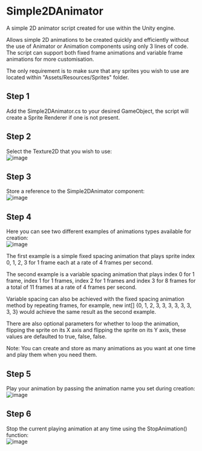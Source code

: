 # Simple2DAnimator

A simple 2D animator script created for use within the Unity engine.

Allows simple 2D animations to be created quickly and efficiently without the use of Animator or Animation components using only 3 lines of code. The script can support both fixed frame animations and variable frame animations for more customisation.

The only requirement is to make sure that any sprites you wish to use are located within "Assets/Resources/Sprites" folder.

## Step 1
Add the Simple2DAnimator.cs to your desired GameObject, the script will create a Sprite Renderer if one is not present.

## Step 2
Select the Texture2D that you wish to use:  
![image](https://user-images.githubusercontent.com/26844999/90259596-31a00580-de42-11ea-8235-3277fbf14c45.png)

## Step 3
Store a reference to the Simple2DAnimator component:  
![image](https://user-images.githubusercontent.com/26844999/90259764-788dfb00-de42-11ea-878b-111c45788de9.png)

## Step 4
Here you can see two different examples of animations types available for creation:  
![image](https://user-images.githubusercontent.com/26844999/90281948-6cfffb80-de65-11ea-9aac-cee10122bd06.png)

The first example is a simple fixed spacing animation that plays sprite index 0, 1, 2, 3 for 1 frame each at a rate of 4 frames per second.  

The second example is a variable spacing animation that plays index 0 for 1 frame, index 1 for 1 frames, index 2 for 1 frames and index 3 for 8 frames for a total of 11 frames at a rate of 4 frames per second.  

Variable spacing can also be achieved with the fixed spacing animation method by repeating frames, for example, new int[] {0, 1, 2, 3, 3, 3, 3, 3, 3, 3, 3} would achieve the same result as the second example.  

There are also optional parameters for whether to loop the animation, flipping the sprite on its X axis and flipping the sprite on its Y axis, these values are defaulted to true, false, false.  

Note: You can create and store as many animations as you want at one time and play them when you need them.

## Step 5
Play your animation by passing the animation name you set during creation:  
![image](https://user-images.githubusercontent.com/26844999/90260148-0538b900-de43-11ea-83d1-df1eab133d9d.png)

## Step 6
Stop the current playing animation at any time using the StopAnimation() function:  
![image](https://user-images.githubusercontent.com/26844999/90260352-492bbe00-de43-11ea-9b8e-fde2c427a0c7.png)

